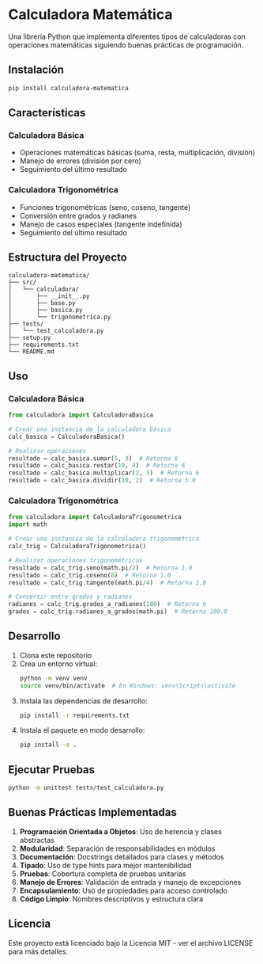 # Calculadora Matemática

Una librería Python que implementa diferentes tipos de calculadoras con operaciones matemáticas siguiendo buenas prácticas de programación.

## Instalación

```bash
pip install calculadora-matematica
```

## Características

### Calculadora Básica
- Operaciones matemáticas básicas (suma, resta, multiplicación, división)
- Manejo de errores (división por cero)
- Seguimiento del último resultado

### Calculadora Trigonométrica
- Funciones trigonométricas (seno, coseno, tangente)
- Conversión entre grados y radianes
- Manejo de casos especiales (tangente indefinida)
- Seguimiento del último resultado

## Estructura del Proyecto

```
calculadora-matematica/
├── src/
│   └── calculadora/
│       ├── __init__.py
│       ├── base.py
│       ├── basica.py
│       └── trigonometrica.py
├── tests/
│   └── test_calculadora.py
├── setup.py
├── requirements.txt
└── README.md
```

## Uso

### Calculadora Básica
```python
from calculadora import CalculadoraBasica

# Crear una instancia de la calculadora básica
calc_basica = CalculadoraBasica()

# Realizar operaciones
resultado = calc_basica.sumar(5, 3)  # Retorna 8
resultado = calc_basica.restar(10, 4)  # Retorna 6
resultado = calc_basica.multiplicar(2, 3)  # Retorna 6
resultado = calc_basica.dividir(10, 2)  # Retorna 5.0
```

### Calculadora Trigonométrica
```python
from calculadora import CalculadoraTrigonometrica
import math

# Crear una instancia de la calculadora trigonométrica
calc_trig = CalculadoraTrigonometrica()

# Realizar operaciones trigonométricas
resultado = calc_trig.seno(math.pi/2)  # Retorna 1.0
resultado = calc_trig.coseno(0)  # Retorna 1.0
resultado = calc_trig.tangente(math.pi/4)  # Retorna 1.0

# Convertir entre grados y radianes
radianes = calc_trig.grados_a_radianes(180)  # Retorna π
grados = calc_trig.radianes_a_grados(math.pi)  # Retorna 180.0
```

## Desarrollo

1. Clona este repositorio
2. Crea un entorno virtual:
   ```bash
   python -m venv venv
   source venv/bin/activate  # En Windows: venv\Scripts\activate
   ```
3. Instala las dependencias de desarrollo:
   ```bash
   pip install -r requirements.txt
   ```
4. Instala el paquete en modo desarrollo:
   ```bash
   pip install -e .
   ```

## Ejecutar Pruebas

```bash
python -m unittest tests/test_calculadora.py
```

## Buenas Prácticas Implementadas

1. **Programación Orientada a Objetos**: Uso de herencia y clases abstractas
2. **Modularidad**: Separación de responsabilidades en módulos
3. **Documentación**: Docstrings detallados para clases y métodos
4. **Tipado**: Uso de type hints para mejor mantenibilidad
5. **Pruebas**: Cobertura completa de pruebas unitarias
6. **Manejo de Errores**: Validación de entrada y manejo de excepciones
7. **Encapsulamiento**: Uso de propiedades para acceso controlado
8. **Código Limpio**: Nombres descriptivos y estructura clara

## Licencia

Este proyecto está licenciado bajo la Licencia MIT - ver el archivo LICENSE para más detalles.
